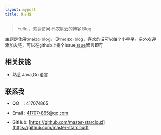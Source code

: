 ```yaml
---
layout: mypost
title: 关于我
---
```


> Hello ，欢迎访问 码农星云的博客 Blog


主题是使用tmaize-blog，见[tmaize-blog](https://github.com/TMaize/tmaize-blog)，喜欢的话可以给个小星星。另外欢迎添加友链，可以在github上提个issue[issue](chat.html)留言即可

## 相关技能

- 熟悉 Java,Go 语言


## 联系我

- QQ&nbsp;&nbsp;&nbsp;&nbsp;: 417074865

- Email&nbsp;: 417074865@qq.com

- GitHub: [https://github.com/master-starcloud](https://github.com/master-starcloud)
